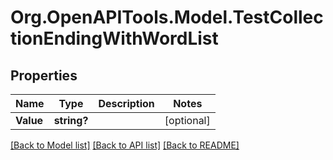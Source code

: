 # Org.OpenAPITools.Model.TestCollectionEndingWithWordList

## Properties

Name | Type | Description | Notes
------------ | ------------- | ------------- | -------------
**Value** | **string?** |  | [optional] 

[[Back to Model list]](../README.md#documentation-for-models) [[Back to API list]](../README.md#documentation-for-api-endpoints) [[Back to README]](../README.md)

